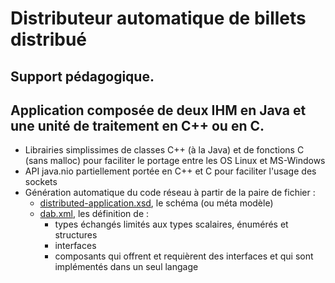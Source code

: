 # Distributeur automatique de billets distribué

## Support pédagogique.

## Application composée de deux IHM en Java et une unité de traitement en C++ ou en C.

- Librairies simplissimes de classes C++ (à la Java) et de fonctions C (sans malloc) pour faciliter le portage entre les OS Linux et MS-Windows
- API java.nio partiellement portée en C++ et C pour faciliter l'usage des sockets
- Génération automatique du code réseau à partir de la paire de fichier :
  - [distributed-application.xsd](distributed-application.xsd), le schéma (ou méta modèle)
  - [dab.xml](dab.xml), les définition de :
    * types échangés limités aux types scalaires, énumérés et structures
    * interfaces
    * composants qui offrent et requièrent des interfaces et qui sont implémentés dans un seul langage

